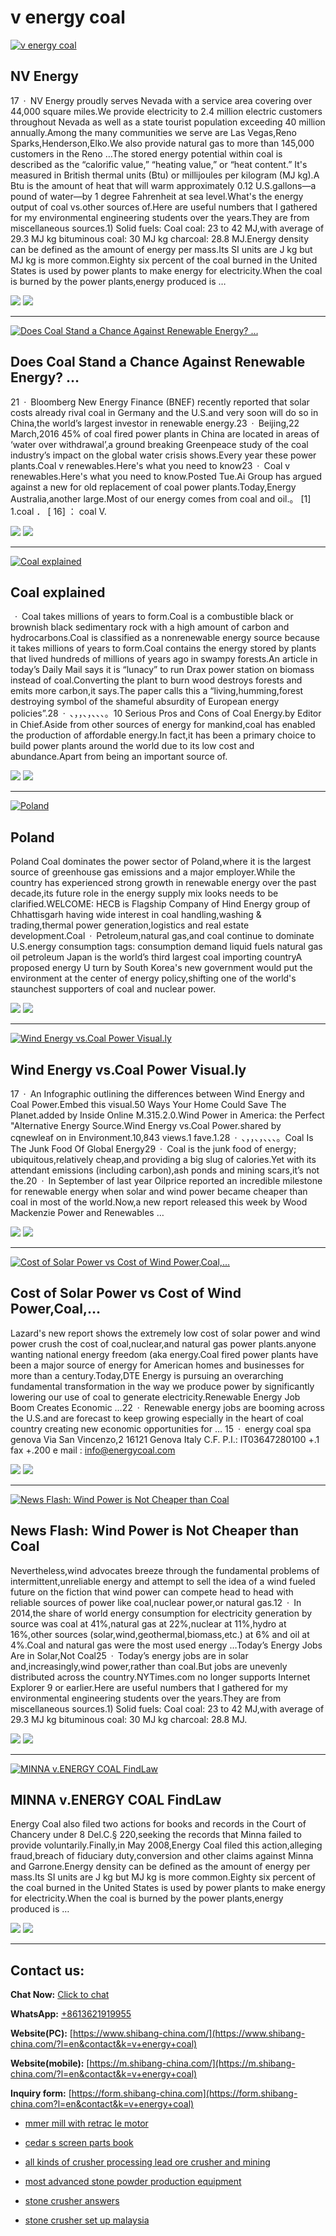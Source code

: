 # v energy coal

<a href="https://swt.shibang-china.com/?l=en&img&k=v+energy+coal" target="_blank">![v energy coal](http://static.shibang-china.com/all-800x300/1444.jpg)</a>

## NV Energy
17&ensp;&#0183;&ensp;NV Energy proudly serves Nevada with a service area covering over 44,000 square miles.We provide electricity to 2.4 million electric customers throughout Nevada as well as a state tourist population exceeding 40 million annually.Among the many communities we serve are Las Vegas,Reno Sparks,Henderson,Elko.We also provide natural gas to more than 145,000 customers in the Reno …The stored energy potential within coal is described as the “calorific value,” “heating value,” or “heat content.” It's measured in British thermal units (Btu) or millijoules per kilogram (MJ kg).A Btu is the amount of heat that will warm approximately 0.12 U.S.gallons—a pound of water—by 1 degree Fahrenheit at sea level.What's the energy output of coal vs.other sources of.Here are useful numbers that I gathered for my environmental engineering students over the years.They are from miscellaneous sources.1) Solid fuels: Coal coal: 23 to 42 MJ,with average of 29.3 MJ kg bituminous coal: 30 MJ kg charcoal: 28.8 MJ.Energy density can be defined as the amount of energy per mass.Its SI units are J kg but MJ kg is more common.Eighty six percent of the coal burned in the United States is used by power plants to make energy for electricity.When the coal is burned by the power plants,energy produced is …


<a href="https://whatsapp.shibangsoft.com/WhatsApp.php" target="_blank" title="WhatsApp">![](http://static.shibang-china.com/icon/whatsapp.png)</a> <a href="https://swt.shibang-china.com/?l=en&icon&k=v+energy+coal" target="_blank">![](http://static.shibang-china.com/icon/chat-en.png)</a>

---

<a href="https://swt.shibang-china.com/?l=en&img&k=v+energy+coal" target="_blank">![Does Coal Stand a Chance Against Renewable Energy? …](http://static.shibang-china.com/all-800x300/1156.jpg)</a>

## Does Coal Stand a Chance Against Renewable Energy? …
21&ensp;&#0183;&ensp;Bloomberg New Energy Finance (BNEF) recently reported that solar costs already rival coal in Germany and the U.S.and very soon will do so in China,the world’s largest investor in renewable energy.23&ensp;&#0183;&ensp;Beijing,22 March,2016 45% of coal fired power plants in China are located in areas of ‘water over withdrawal’,a ground breaking Greenpeace study of the coal industry’s impact on the global water crisis shows.Every year these power plants.Coal v renewables.Here's what you need to know23&ensp;&#0183;&ensp;Coal v renewables.Here's what you need to know.Posted Tue.Ai Group has argued against a new for old replacement of coal power plants.Today,Energy Australia,another large.Most of our energy comes from coal and oil.。 [1] 1.coal ． [ 16] ： coal V.


<a href="https://whatsapp.shibangsoft.com/WhatsApp.php" target="_blank" title="WhatsApp">![](http://static.shibang-china.com/icon/whatsapp.png)</a> <a href="https://swt.shibang-china.com/?l=en&icon&k=v+energy+coal" target="_blank">![](http://static.shibang-china.com/icon/chat-en.png)</a>

---

<a href="https://swt.shibang-china.com/?l=en&img&k=v+energy+coal" target="_blank">![Coal explained](http://static.shibang-china.com/all-800x300/150.jpg)</a>

## Coal explained
&ensp;&#0183;&ensp;Coal takes millions of years to form.Coal is a combustible black or brownish black sedimentary rock with a high amount of carbon and hydrocarbons.Coal is classified as a nonrenewable energy source because it takes millions of years to form.Coal contains the energy stored by plants that lived hundreds of millions of years ago in swampy forests.An article in today’s Daily Mail says it is “lunacy” to run Drax power station on biomass instead of coal.Converting the plant to burn wood destroys forests and emits more carbon,it says.The paper calls this a “living,humming,forest destroying symbol of the shameful absurdity of European energy policies”.28&ensp;&#0183;&ensp;、，，、，、、、。10 Serious Pros and Cons of Coal Energy.by Editor in Chief.Aside from other sources of energy for mankind,coal has enabled the production of affordable energy.In fact,it has been a primary choice to build power plants around the world due to its low cost and abundance.Apart from being an important source of.


<a href="https://whatsapp.shibangsoft.com/WhatsApp.php" target="_blank" title="WhatsApp">![](http://static.shibang-china.com/icon/whatsapp.png)</a> <a href="https://swt.shibang-china.com/?l=en&icon&k=v+energy+coal" target="_blank">![](http://static.shibang-china.com/icon/chat-en.png)</a>

---

<a href="https://swt.shibang-china.com/?l=en&img&k=v+energy+coal" target="_blank">![Poland](http://static.shibang-china.com/all-800x300/1023.jpg)</a>

## Poland
Poland Coal dominates the power sector of Poland,where it is the largest source of greenhouse gas emissions and a major employer.While the country has experienced strong growth in renewable energy over the past decade,its future role in the energy supply mix looks needs to be clarified.WELCOME: HECB is Flagship Company of Hind Energy group of Chhattisgarh having wide interest in coal handling,washing &amp; trading,thermal power generation,logistics and real estate development.Coal&ensp;&#0183;&ensp;Petroleum,natural gas,and coal continue to dominate U.S.energy consumption tags: consumption demand liquid fuels natural gas oil petroleum Japan is the world’s third largest coal importing countryA proposed energy U turn by South Korea's new government would put the environment at the center of energy policy,shifting one of the world's staunchest supporters of coal and nuclear power.


<a href="https://whatsapp.shibangsoft.com/WhatsApp.php" target="_blank" title="WhatsApp">![](http://static.shibang-china.com/icon/whatsapp.png)</a> <a href="https://swt.shibang-china.com/?l=en&icon&k=v+energy+coal" target="_blank">![](http://static.shibang-china.com/icon/chat-en.png)</a>

---

<a href="https://swt.shibang-china.com/?l=en&img&k=v+energy+coal" target="_blank">![Wind Energy vs.Coal Power Visual.ly](http://static.shibang-china.com/all-800x300/946.jpg)</a>

## Wind Energy vs.Coal Power Visual.ly
17&ensp;&#0183;&ensp;An Infographic outlining the differences between Wind Energy and Coal Power.Embed this visual.50 Ways Your Home Could Save The Planet.added by Inside Online M.315.2.0.Wind Power in America: the Perfect &quot;Alternative Energy Source.Wind Energy vs.Coal Power.shared by cqnewleaf on in Environment.10,843 views.1 fave.1.28&ensp;&#0183;&ensp;、，，、，、、、。Coal Is The Junk Food Of Global Energy29&ensp;&#0183;&ensp;Coal is the junk food of energy; ubiquitous,relatively cheap,and providing a big slug of calories.Yet with its attendant emissions (including carbon),ash ponds and mining scars,it’s not the.20&ensp;&#0183;&ensp;In September of last year Oilprice reported an incredible milestone for renewable energy when solar and wind power became cheaper than coal in most of the world.Now,a new report released this week by Wood Mackenzie Power and Renewables …


<a href="https://whatsapp.shibangsoft.com/WhatsApp.php" target="_blank" title="WhatsApp">![](http://static.shibang-china.com/icon/whatsapp.png)</a> <a href="https://swt.shibang-china.com/?l=en&icon&k=v+energy+coal" target="_blank">![](http://static.shibang-china.com/icon/chat-en.png)</a>

---

<a href="https://swt.shibang-china.com/?l=en&img&k=v+energy+coal" target="_blank">![Cost of Solar Power vs Cost of Wind Power,Coal,…](http://static.shibang-china.com/all-800x300/292.jpg)</a>

## Cost of Solar Power vs Cost of Wind Power,Coal,…
Lazard's new report shows the extremely low cost of solar power and wind power crush the cost of coal,nuclear,and natural gas power plants.anyone wanting national energy freedom (aka energy.Coal fired power plants have been a major source of energy for American homes and businesses for more than a century.Today,DTE Energy is pursuing an overarching fundamental transformation in the way we produce power by significantly lowering our use of coal to generate electricity.Renewable Energy Job Boom Creates Economic …22&ensp;&#0183;&ensp;Renewable energy jobs are booming across the U.S.and are forecast to keep growing especially in the heart of coal country creating new economic opportunities for … 15&ensp;&#0183;&ensp;energy coal spa genova Via San Vincenzo,2 16121 Genova Italy C.F. P.I.: IT03647280100 +.1 fax +.200 e mail : info@energycoal.com


<a href="https://whatsapp.shibangsoft.com/WhatsApp.php" target="_blank" title="WhatsApp">![](http://static.shibang-china.com/icon/whatsapp.png)</a> <a href="https://swt.shibang-china.com/?l=en&icon&k=v+energy+coal" target="_blank">![](http://static.shibang-china.com/icon/chat-en.png)</a>

---

<a href="https://swt.shibang-china.com/?l=en&img&k=v+energy+coal" target="_blank">![News Flash: Wind Power is Not Cheaper than Coal](http://static.shibang-china.com/all-800x300/56.jpg)</a>

## News Flash: Wind Power is Not Cheaper than Coal
Nevertheless,wind advocates breeze through the fundamental problems of intermittent,unreliable energy and attempt to sell the idea of a wind fueled future on the fiction that wind power can compete head to head with reliable sources of power like coal,nuclear power,or natural gas.12&ensp;&#0183;&ensp;In 2014,the share of world energy consumption for electricity generation by source was coal at 41%,natural gas at 22%,nuclear at 11%,hydro at 16%,other sources (solar,wind,geothermal,biomass,etc.) at 6% and oil at 4%.Coal and natural gas were the most used energy …Today’s Energy Jobs Are in Solar,Not Coal25&ensp;&#0183;&ensp;Today’s energy jobs are in solar and,increasingly,wind power,rather than coal.But jobs are unevenly distributed across the country.NYTimes.com no longer supports Internet Explorer 9 or earlier.Here are useful numbers that I gathered for my environmental engineering students over the years.They are from miscellaneous sources.1) Solid fuels: Coal coal: 23 to 42 MJ,with average of 29.3 MJ kg bituminous coal: 30 MJ kg charcoal: 28.8 MJ.


<a href="https://whatsapp.shibangsoft.com/WhatsApp.php" target="_blank" title="WhatsApp">![](http://static.shibang-china.com/icon/whatsapp.png)</a> <a href="https://swt.shibang-china.com/?l=en&icon&k=v+energy+coal" target="_blank">![](http://static.shibang-china.com/icon/chat-en.png)</a>

---

<a href="https://swt.shibang-china.com/?l=en&img&k=v+energy+coal" target="_blank">![MINNA v.ENERGY COAL FindLaw](http://static.shibang-china.com/all-800x300/622.jpg)</a>

## MINNA v.ENERGY COAL FindLaw
Energy Coal also filed two actions for books and records in the Court of Chancery under 8 Del.C.&#167; 220,seeking the records that Minna failed to provide voluntarily.Finally,in May 2008,Energy Coal filed this action,alleging fraud,breach of fiduciary duty,conversion and other claims against Minna and Garrone.Energy density can be defined as the amount of energy per mass.Its SI units are J kg but MJ kg is more common.Eighty six percent of the coal burned in the United States is used by power plants to make energy for electricity.When the coal is burned by the power plants,energy produced is …

<a href="https://whatsapp.shibangsoft.com/WhatsApp.php" target="_blank" title="WhatsApp">![](http://static.shibang-china.com/icon/whatsapp.png)</a> <a href="https://swt.shibang-china.com/?l=en&icon&k=v+energy+coal" target="_blank">![](http://static.shibang-china.com/icon/chat-en.png)</a>

---
## Contact us:

**Chat Now:** [Click to chat](https://swt.shibang-china.com?l=en&contact&k=v+energy+coal)

**WhatsApp:**  [+8613621919955](https://whatsapp.shibangsoft.com/WhatsApp.php)

**Website(PC):** [https://www.shibang-china.com/](https://www.shibang-china.com/?l=en&contact&k=v+energy+coal)

**Website(mobile):** [https://m.shibang-china.com/](https://m.shibang-china.com/?l=en&contact&k=v+energy+coal)

**Inquiry form:** [https://form.shibang-china.com](https://form.shibang-china.com?l=en&contact&k=v+energy+coal)

* [mmer mill with retrac le motor](../148/mmer%20mill%20with%20retrac%20le%20motor.md)

* [cedar s screen parts book](../145/cedar%20s%20screen%20parts%20book.md)

* [all kinds of crusher processing lead ore crusher and mining](../141/all%20kinds%20of%20crusher%20processing%20lead%20ore%20crusher%20and%20mining.md)

* [most advanced stone powder production equipment](../141/most%20advanced%20stone%20powder%20production%20equipment.md)

* [stone crusher answers](../149/stone%20crusher%20answers.md)

* [stone crusher set up malaysia](../144/stone%20crusher%20set%20up%20malaysia.md)